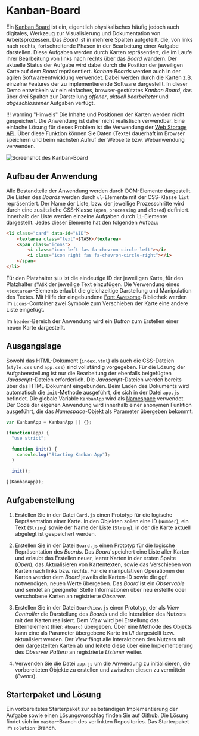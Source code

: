<a class="github-button button" href="https://github.com/Multimedia-Engineering-Regensburg-Demos/MME-Kanban-Board"></a> 
# Kanban-Board

Ein [Kanban Board](https://en.wikipedia.org/wiki/Kanban_board) ist ein, eigentlich physikalisches häufig jedoch auch digitales, Werkzeug zur Visualisierung und Dokumentation von Arbeitsprozessen. Das *Board* ist in mehrere Spalten aufgeteilt, die, von links nach rechts, fortschreitende Phasen in der Bearbeitung einer Aufgabe darstellen. Diese Aufgaben werden durch Karten repräsentiert, die im Laufe ihrer Bearbeitung von links nach rechts über das *Board* wandern. Der aktuelle Status der Aufgabe wird dabei durch die Position der jeweiligen Karte auf dem *Board* repräsentiert. *Kanban Boards* werden auch in der agilen Softwareentwicklung verwendet. Dabei werden durch die Karten z.B. einzelne Features der zu implementierende Software dargestellt. In dieser Demo entwickeln wir ein einfaches, browser-gestütztes *Kanban Board*, das über drei Spalten zur Darstellung *offener*, *aktuell bearbeiteter* und *abgeschlossener* Aufgaben verfügt.

!!! warning "Hinweis"
	Die Inhalte und Positionen der Karten werden nicht gespeichert. Die Anwendung ist daher nicht realistisch verwendbar. Eine einfache Lösung für dieses Problem ist die Verwendung der [Web Storage API](https://developer.mozilla.org/en-US/docs/Web/API/Web_Storage_API/Using_the_Web_Storage_API). Über diese Funktion können Sie Daten (Texte) dauerhaft im Browser speichern und beim nächsten Aufruf der Webseite bzw. Webanwendung verwenden.

![Screenshot des Kanban-Board](../../img/demos/kanban-board-complete.png)

## Aufbau der Anwendung
Alle Bestandteile der Anwendung werden durch DOM-Elemente dargestellt. Die Listen des *Boards* werden durch `ul`-Elemente mit der CSS-Klasse `list` repräsentiert. Der Name der Liste, bzw. der jeweilige Prozesschritte wird durch eine zusätzliche CSS-Klasse (`open`, `processing` und `closed`) definiert. Innerhalb der Liste werden einzelne Aufgaben durch `li`-Elemente dargestellt. Jedes dieser Elemente hat den folgenden Aufbau:

``` html
<li class="card" data-id="$ID">
	<textarea class="text">$TASK</textarea>
	<span class="icons">
		<i class="icon left fas fa-chevron-circle-left"></i>
		<i class="icon right fas fa-chevron-circle-right"></i>
	</span>
</li>
```

Für den Platzhalter `$ID` ist die eindeutige ID der jeweiligen Karte, für den Platzhalter `$TASK` der jeweilige Text einzufügen. Die Verwendung eines `<textarea>`-Elements erlaubt die gleichzeitige Darstellung und Manipulation des Textes. Mit Hilfe der eingebundene [Font Awesome](https://fontawesome.com/)-Bibliothek werden im `icons`-Container zwei Symbole zum Verschieben der Karte eine andere Liste eingefügt.

Im `header`-Bereich der Anwendung wird ein *Button* zum Erstellen einer neuen Karte dargestellt.

## Ausgangslage

Sowohl das HTML-Dokument (`index.html`) als auch die CSS-Dateien (`style.css` und `app.css`) sind vollständig vorgegeben. Für die Lösung der Aufgabenstellung ist nur die Bearbeitung der ebenfalls beigefügten *Javascript*-Dateien erforderlich. Die *Javascript*-Dateien werden bereits über das HTML-Dokument eingebunden. Beim Laden des Dokuments wird automatisch die `init`-Methode ausgeführt, die sich in der Datei `app.js` befindet. Die globale Variable `KanbanApp` wird als [Namespace](../../Tutorials/javascript-browser#namespacing) verwendet. Der Code der eigenen Anwendung wird innerhalb einer anonymen Funktion ausgeführt, die das *Namespace*-Objekt als Parameter übergeben bekommt:

``` javascript 
var KanbanApp = KanbanApp || {};

(function(app) {
  "use strict";

  function init() {
    console.log("Starting Kanban App");
  }

  init();

}(KanbanApp));
```

## Aufgabenstellung

1. Erstellen Sie in der Datei `Card.js` einen Prototyp für die logische Repräsentation einer Karte. In den Objekten sollen eine ID (`Number`), ein Text (`String`) sowie der Name der Liste (`String`), in der die Karte aktuell abgelegt ist gespeichert werden.

2. Erstellen Sie in der Datei `Board.js` einen Prototyp für die logische Repräsentation des *Boards*. Das *Board* speichert eine Liste aller Karten und erlaubt das Erstellen neuer, leerer Karten in der ersten Spalte (*Open*), das Aktualisieren von Kartentexten, sowie das Verschieben von Karten nach links bzw. rechts. Für die manipulativen Operationen der Karten werden dem *Board* jeweils die Karten-ID sowie die ggf. notwendigen, neuen Werte übergeben. Das *Board* ist ein *Observable* und sendet an geeigneter Stelle Informationen über neu erstellte oder verschobene Karten an registrierte *Observer*.

3. Erstellen Sie in der Datei `BoardView.js` einen Prototyp, der als *View Controller* die Darstellung des *Boards* und die Interaktion des Nutzers mit den Karten realisiert. Dem *View* wird bei Erstellung das Elternelement (hier: `#board`) übergeben. Über eine Methode des Objekts kann eine als Parameter übergebene Karte im *UI* dargestellt bzw. aktualisiert werden. Der *View* fängt alle Interaktionen des Nutzers mit den dargestellten Karten ab und leitete diese über eine Implementierung des *Observer Pattern* an registrierte *Listener* weiter.   

4. Verwenden Sie die Datei `app.js` um die Anwendung zu initialisieren, die vorbereiteten Objekte zu erstellen und zwischen diesen zu vermitteln (*Events*).

## Starterpaket und Lösung

Ein vorbereitetes Starterpaket zur selbständigen Implementierung der Aufgabe sowie einen Lösungsvorschlag finden Sie auf [Github](https://github.com/Multimedia-Engineering-Regensburg-Demos/MME-Kanban-Board). Die Lösung findet sich im `master`-Branch des verlinkten Repositories. Das Starterpaket im `solution`-Branch.

